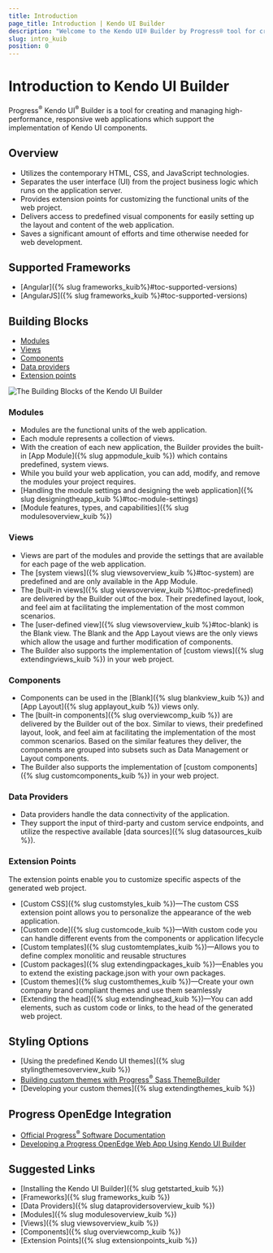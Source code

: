 ```yaml
---
title: Introduction
page_title: Introduction | Kendo UI Builder
description: "Welcome to the Kendo UI® Builder by Progress® tool for creating and managing Angular and AngularJS-based web applications."
slug: intro_kuib
position: 0
---
```


# Introduction to Kendo UI Builder

Progress<sup>®</sup> Kendo UI<sup>®</sup> Builder is a tool for creating and managing high-performance, responsive web applications which support the implementation of Kendo UI components.

## Overview

* Utilizes the contemporary HTML, CSS, and JavaScript technologies.
* Separates the user interface (UI) from the project business logic which runs on the application server.
* Provides extension points for customizing the functional units of the web project.
* Delivers access to predefined visual components for easily setting up the layout and content of the web application.
* Saves a significant amount of efforts and time otherwise needed for web development.

## Supported Frameworks

* [Angular]({% slug frameworks_kuib%}#toc-supported-versions)
* [AngularJS]({% slug frameworks_kuib %}#toc-supported-versions)

## Building Blocks

* [Modules](#toc-modules)
* [Views](#toc-views)
* [Components](#toc-components)
* [Data providers](#toc-data-providers)
* [Extension points](#toc-extension-points)

<img src="images/building_blocks_intro_kuib.png" class="img-responsive" alt="The Building Blocks of the Kendo UI Builder"/>

### Modules

* Modules are the functional units of the web application.
* Each module represents a collection of views.
* With the creation of each new application, the Builder provides the built-in [App Module]({% slug appmodule_kuib %}) which contains predefined, system views.
* While you build your web application, you can add, modify, and remove the modules your project requires.
* [Handling the module settings and designing the web application]({% slug designingtheapp_kuib %}#toc-module-settings)
* [Module features, types, and capabilities]({% slug modulesoverview_kuib %})

### Views

* Views are part of the modules and provide the settings that are available for each page of the web application.
* The [system views]({% slug viewsoverview_kuib %}#toc-system) are predefined and are only available in the App Module.
* The [built-in views]({% slug viewsoverview_kuib %}#toc-predefined) are delivered by the Builder out of the box. Their predefined layout, look, and feel aim at facilitating the implementation of the most common scenarios.
* The [user-defined view]({% slug viewsoverview_kuib %}#toc-blank) is the Blank view. The Blank and the App Layout views are the only views which allow the usage and further modification of components.  
* The Builder also supports the implementation of [custom views]({% slug extendingviews_kuib %}) in your web project.

### Components

* Components can be used in the [Blank]({% slug blankview_kuib %}) and [App Layout]({% slug applayout_kuib %}) views only.  
* The [built-in components]({% slug overviewcomp_kuib %}) are delivered by the Builder out of the box. Similar to views, their predefined layout, look, and feel aim at facilitating the implementation of the most common scenarios. Based on the similar features they deliver, the components are grouped into subsets such as Data Management or Layout components.
* The Builder also supports the implementation of [custom components]({% slug customcomponents_kuib %}) in your web project.  

### Data Providers

* Data providers handle the data connectivity of the application.
* They support the input of third-party and custom service endpoints, and utilize the respective available [data sources]({% slug datasources_kuib %}).

### Extension Points

The extension points enable you to customize specific aspects of the generated web project.

* [Custom CSS]({% slug customstyles_kuib %})&mdash;The custom CSS extension point allows you to personalize the appearance of the web application.
* [Custom code]({% slug customcode_kuib %})&mdash;With custom code you can handle different events from the components or application lifecycle
* [Custom templates]({% slug customtemplates_kuib %})&mdash;Allows you to define complex monolitic and reusable structures
* [Custom packages]({% slug extendingpackages_kuib %})&mdash;Enables you to extend the existing package.json with your own packages.
* [Custom themes]({% slug customthemes_kuib %})&mdash;Create your own company brand compliant themes and use them seamlessly
* [Extending the head]({% slug extendinghead_kuib %})&mdash;You can add elements, such as custom code or links, to the head of the generated web project.

## Styling Options

* [Using the predefined Kendo UI themes]({% slug stylingthemesoverview_kuib %})
* [Building custom themes with Progress<sup>®</sup> Sass ThemeBuilder](http://themebuilder.telerik.com/)
* [Developing your custom themes]({% slug extendingthemes_kuib %})

## Progress OpenEdge Integration

* [Official Progress<sup>®</sup> Software Documentation](https://www.progress.com/documentation/kendo-ui-builder)
* [Developing a Progress OpenEdge Web App Using Kendo UI Builder](https://www.progress.com/services/education/openedge/developing-an-openedge-web-app-using-kendo-ui-builder)

## Suggested Links

* [Installing the Kendo UI Builder]({% slug getstarted_kuib %})
* [Frameworks]({% slug frameworks_kuib %})
* [Data Providers]({% slug dataprovidersoverview_kuib %})
* [Modules]({% slug modulesoverview_kuib %})
* [Views]({% slug viewsoverview_kuib %})
* [Components]({% slug overviewcomp_kuib %})
* [Extension Points]({% slug extensionpoints_kuib %})
